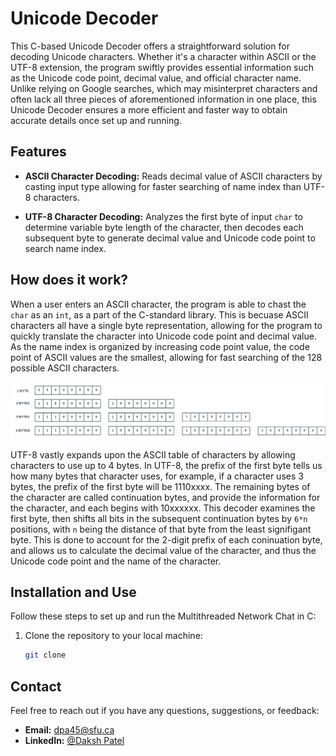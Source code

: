 # Unicode Decoder

This C-based Unicode Decoder offers a straightforward solution for decoding Unicode characters. Whether it's a character within ASCII or the UTF-8 extension, the program swiftly provides essential information such as the Unicode code point, decimal value, and official character name. Unlike relying on Google searches, which may misinterpret characters and often lack all three pieces of aforementioned information in one place, this Unicode Decoder ensures a more efficient and faster way to obtain accurate details once set up and running.

## Features

- **ASCII Character Decoding:** Reads decimal value of ASCII characters by casting input type allowing for faster searching of name index than UTF-8 characters.

- **UTF-8 Character Decoding:** Analyzes the first byte of input `char` to determine variable byte length of the character, then decodes each subsequent byte to generate decimal value and Unicode code point to search name index.

## How does it work?

When a user enters an ASCII character, the program is able to chast the `char` as an `int`, as a part of the C-standard library. This is becuase ASCII characters all have a single byte representation, allowing for the program to quickly translate the character into Unicode code point and decimal value. As the name index is organized by increasing code point value, the code point of ASCII values are the smallest, allowing for fast searching of the 128 possible ASCII characters.

![UTF-8 Bytes](images/utf8.png)

UTF-8 vastly expands upon the ASCII table of characters by allowing characters to use up to 4 bytes. In UTF-8, the prefix of the first byte tells us how many bytes that character uses, for example, if a character uses 3 bytes, the prefix of the first byte will be 1110xxxx. The remaining bytes of the character are called continuation bytes, and provide the information for the character, and each begins with 10xxxxxx. This decoder examines the first byte, then shifts all bits in the subsequent continuation bytes by `6*n` positions, with `n` being the distance of that byte from the least signifigant byte. This is done to account for the 2-digit prefix of each coninuation byte, and allows us to calculate the decimal value of the character, and thus the Unicode code point and the name of the character.

## Installation and Use

Follow these steps to set up and run the Multithreaded Network Chat in C:

1. Clone the repository to your local machine:

   ```bash
   git clone
   ```

## Contact

Feel free to reach out if you have any questions, suggestions, or feedback:

- **Email:** dpa45@sfu.ca
- **LinkedIn:** [@Daksh Patel](https://www.linkedin.com/in/daksh-patel-956622290/)

